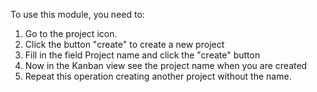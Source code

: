 To use this module, you need to:

1.  Go to the project icon.
2.  Click the button "create" to create a new project
3.  Fill in the field Project name and click the "create" button
4.  Now in the Kanban view see the project name when you are created
5.  Repeat this operation creating another project without the name.
